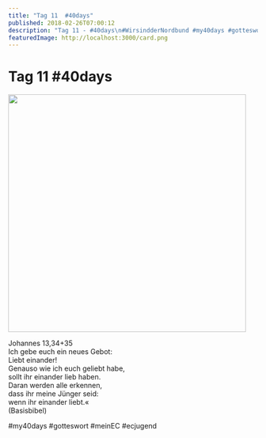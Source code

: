 ```yaml
---
title: "Tag 11  #40days"
published: 2018-02-26T07:00:12
description: "Tag 11 - #40days\n#WirsindderNordbund #my40days #gotteswort #meinEC #ecjugend"
featuredImage: http://localhost:3000/card.png
---
```


# Tag 11  #40days

<p><img data-attachment-id="1487" data-permalink="https://www.ec-nordbund.de/40days_02-26_in-tag-11/" data-orig-file="https://www.ec-nordbund.de/wp-content/uploads/40DAYS_02-26_IN-tag-11.jpg" data-orig-size="1080,1080" data-comments-opened="1" data-image-meta="{&quot;aperture&quot;:&quot;0&quot;,&quot;credit&quot;:&quot;&quot;,&quot;camera&quot;:&quot;&quot;,&quot;caption&quot;:&quot;&quot;,&quot;created_timestamp&quot;:&quot;0&quot;,&quot;copyright&quot;:&quot;&quot;,&quot;focal_length&quot;:&quot;0&quot;,&quot;iso&quot;:&quot;0&quot;,&quot;shutter_speed&quot;:&quot;0&quot;,&quot;title&quot;:&quot;&quot;,&quot;orientation&quot;:&quot;0&quot;}" data-image-title="40DAYS_02-26_IN-tag-11" data-image-description="" data-medium-file="https://www.ec-nordbund.de/wp-content/uploads/40DAYS_02-26_IN-tag-11-480x480.jpg" data-large-file="https://www.ec-nordbund.de/wp-content/uploads/40DAYS_02-26_IN-tag-11-1024x1024.jpg" class="alignnone size-medium wp-image-1487" src="https://www.ec-nordbund.de/wp-content/uploads/40DAYS_02-26_IN-tag-11-480x480.jpg" alt="" width="480" height="480" srcset="https://www.ec-nordbund.de/wp-content/uploads/40DAYS_02-26_IN-tag-11-480x480.jpg 480w, https://www.ec-nordbund.de/wp-content/uploads/40DAYS_02-26_IN-tag-11-150x150.jpg 150w, https://www.ec-nordbund.de/wp-content/uploads/40DAYS_02-26_IN-tag-11-768x768.jpg 768w, https://www.ec-nordbund.de/wp-content/uploads/40DAYS_02-26_IN-tag-11-1024x1024.jpg 1024w, https://www.ec-nordbund.de/wp-content/uploads/40DAYS_02-26_IN-tag-11.jpg 1080w" sizes="(max-width: 480px) 100vw, 480px" /></p>
<p>Johannes 13,34+35<br />
Ich gebe euch ein neues Gebot:<br />
Liebt einander!<br />
Genauso wie ich euch geliebt habe,<br />
sollt ihr einander lieb haben.<br />
Daran werden alle erkennen,<br />
dass ihr meine Jünger seid:<br />
wenn ihr einander liebt.«<br />
(Basisbibel)</p>
<p>#my40days #gotteswort #meinEC #ecjugend</p>
